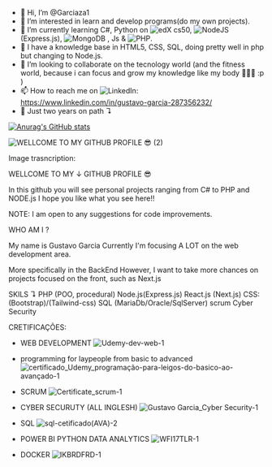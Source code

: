 - 👋 Hi, I’m @Garciaza1
- 👀 I’m interested in learn and develop programs(do my own projects). 
- 🌱 I’m currently learning C#, Python on ![edX](https://img.shields.io/badge/edX-%2302262B.svg?logo=edX&logoColor=white) cs50, ![NodeJS](https://img.shields.io/badge/node.js-6DA55F?logo=node.js&logoColor=white) (Express.js), ![MongoDB](https://img.shields.io/badge/MongoDB-%234ea94b.svg?logo=mongodb&logoColor=white) , Js & ![PHP](https://img.shields.io/badge/php-%23777BB4.svg?logo=php&logoColor=white).
- 🤙 I have a knowledge base in HTML5, CSS, SQL, doing pretty well in php but changing to Node.js.
- 💞️ I’m looking to collaborate on the tecnology world (and the fitness world, because i can focus and grow my knowledge like my body 💪😎🤙 :p ) 
- 📫 How to reach me on ![LinkedIn](https://img.shields.io/badge/linkedin-%230077B5.svg?logo=linkedin&logoColor=white): https://www.linkedin.com/in/gustavo-garcia-287356232/
- 🚀 Just two years on path ↴
  
[![Anurag's GitHub stats](https://github-readme-stats.vercel.app/api?username=Garciaza1)](https://github.com/anuraghazra/github-readme-stats)

![WELLCOME TO MY GITHUB PROFILE 😎 (2)](https://github.com/Garciaza1/Garciaza1/assets/102680004/0ca9726f-212e-486f-95a5-f935df9fb08a)


Image trasncription:

WELLCOME TO MY
      ↓
GITHUB PROFILE 😎

In this github you will see personal projects ranging from C# to PHP and NODE.js
I hope you like what you see here!!

NOTE: I am open to any suggestions for code improvements.

WHO AM I ?

My name is Gustavo Garcia
 Currently I'm focusing A LOT on the web development area.

More specifically in the BackEnd
 However, I want to take more chances on projects focused on the front, such as Next.js

 SKILS ↴
PHP (POO, procedural)
Node.js(Express.js)
React.js (Next.js)
CSS: (Bootstrap)/(Tailwind-css)
SQL (MariaDb/Oracle/SqlServer)
scrum
Cyber ​​Security



CRETIFICAÇÕES:

- WEB DEVELOPMENT
![Udemy-dev-web-1](https://github.com/Garciaza1/Garciaza1/assets/102680004/7176de97-b0f0-4e68-9745-304e9fd0b5f4)

- programming for laypeople from basic to advanced
![certificado_Udemy_programação-para-leigos-do-basico-ao-avançado-1](https://github.com/Garciaza1/Garciaza1/assets/102680004/707804c0-e1af-4e02-beb3-1fdcc7daafff)

- SCRUM
![Certificate_scrum-1](https://github.com/Garciaza1/Garciaza1/assets/102680004/4452ce43-b648-41d0-8d33-807d427e5de3)

- CYBER SECURUTY (ALL INGLESH)
![Gustavo Garcia_Cyber Security-1](https://github.com/Garciaza1/Garciaza1/assets/102680004/9f002fa5-7450-4f79-bce0-4a9fabd8df1a)

- SQL
![sql-cetificado(AVA)-2](https://github.com/Garciaza1/Garciaza1/assets/102680004/778d0ff8-9575-4799-94fb-914772fc4c0d)

- POWER BI PYTHON DATA ANALYTICS
![WFI17TLR-1](https://github.com/Garciaza1/Garciaza1/assets/102680004/df2dab40-7a97-4486-bea2-1fb74f522a53)
  
- DOCKER
![IKBRDFRD-1](https://github.com/Garciaza1/Garciaza1/assets/102680004/ccb73ac2-fbde-422d-8c0f-3ac74c1acd2d)


<!---
Garciaza1/Garciaza1 is a ✨ special ✨ repository because its `README.md` (this file) appears on your GitHub profile.
You can click the Preview link to take a look at your changes.
--->
